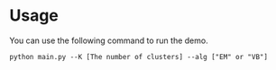 # Usage
You can use the following command to run the demo.
```
python main.py --K [The number of clusters] --alg ["EM" or "VB"]
```